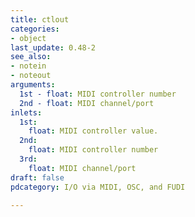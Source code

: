 ```yaml
---
title: ctlout
categories:
- object
last_update: 0.48-2
see_also:
- notein
- noteout
arguments:
  1st - float: MIDI controller number
  2nd - float: MIDI channel/port
inlets:
  1st:
    float: MIDI controller value.
  2nd:
    float: MIDI controller number
  3rd:
    float: MIDI channel/port
draft: false
pdcategory: I/O via MIDI, OSC, and FUDI

---
```


